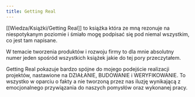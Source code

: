 ```yaml
---
title: Getting Real
---
```


[[Wiedza/Książki/Getting Real]] to książka która ze mną rezonuje na niespotykanym poziomie i śmiało mogę podpisać się pod niemal wszystkim, co jest tam napisane. 

W temacie tworzenia produktów i rozwoju firmy to dla mnie absolutny numer jeden spośród wszystkich książek jakie do tej pory przeczytałem. 

Getting Real pokazuje bardzo spójne do mojego podejście realizacji projektów, nastawione na DZIAŁANIE, BUDOWANIE i WERYFIKOWANIE. To wszystko w oparciu o fakty a nie tworzoną przez nas iluzję wynikającą z emocjonalnego przywiązania do naszych pomysłów oraz wykonanej pracy.